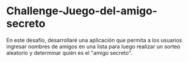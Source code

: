 # Challenge-Juego-del-amigo-secreto
En este desafío, desarrollaré una aplicación que permita a los usuarios ingresar nombres de amigos en una lista para luego realizar un sorteo aleatorio y determinar quién es el "amigo secreto".
